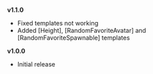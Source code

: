 **v1.1.0**
* Fixed templates not working
* Added [Height], [RandomFavoriteAvatar] and [RandomFavoriteSpawnable] templates

**v1.0.0**
* Initial release